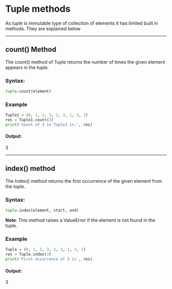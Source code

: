 # Tuple methods
As tuple is immutable type of collection of elements it has limited built in methods.
They are explained below

---
## count() Method
The count() method of Tuple returns the number of times the given element appears in the tuple.

### Syntax:
```python
tuple.count(element)
```
### Example
```python
Tuple1 = (0, 1, 2, 3, 2, 3, 1, 3, 2)
res = Tuple1.count(3)
print('Count of 3 in Tuple1 is:', res)
```
#### Output:
3

---
## index() method
The Index() method returns the first occurrence of the given element from the tuple.

### Syntax:
```python
tuple.index(element, start, end)
```
**Note**: This method raises a ValueError if the element is not found in the tuple.

### Example
```python
Tuple = (0, 1, 2, 3, 2, 3, 1, 3, 2)
res = Tuple.index(3)
print('First occurrence of 3 is', res)
```
#### Output:
3

